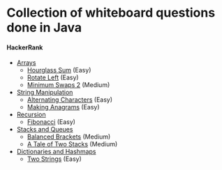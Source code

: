 # Collection of whiteboard questions done in Java

#### HackerRank
- [Arrays](src/main/java/hackerrank/arrays) 
  - [Hourglass Sum](/src/main/java/hackerrank/arrays/HourglassSum.java) (Easy)
  - [Rotate Left](/src/main/java/hackerrank/arrays/RotateLeft.java) (Easy)
  - [Minimum Swaps 2](/src/main/java/hackerrank/arrays/MinimumSwapsTwo.java) (Medium)
- [String Manipulation](src/main/java/hackerrank/stringmanipulation)
  - [Alternating Characters](src/main/java/hackerrank/stringmanipulation/AlternatingCharacters.java) (Easy)
  - [Making Anagrams](src/main/java/hackerrank/stringmanipulation/MakingAnagrams.java) (Easy)
- [Recursion](src/main/java/hackerrank/recursion)
  - [Fibonacci](src/main/java/hackerrank/recursion/Fibonacci.java) (Easy)
- [Stacks and Queues](src/main/java/hackerrank/stacksandqueues)
  - [Balanced Brackets](src/main/java/hackerrank/stacksandqueues/BalancedBrackets.java) (Medium)
  - [A Tale of Two Stacks](src/main/java/hackerrank/stacksandqueues/ATaleOfTwoStacks.java) (Medium)
- [Dictionaries and Hashmaps](src/main/java/hackerrank/dictionariesandhashmaps)
  - [Two Strings](src/main/java/hackerrank/dictionariesandhashmaps/TwoStrings.java) (Easy)